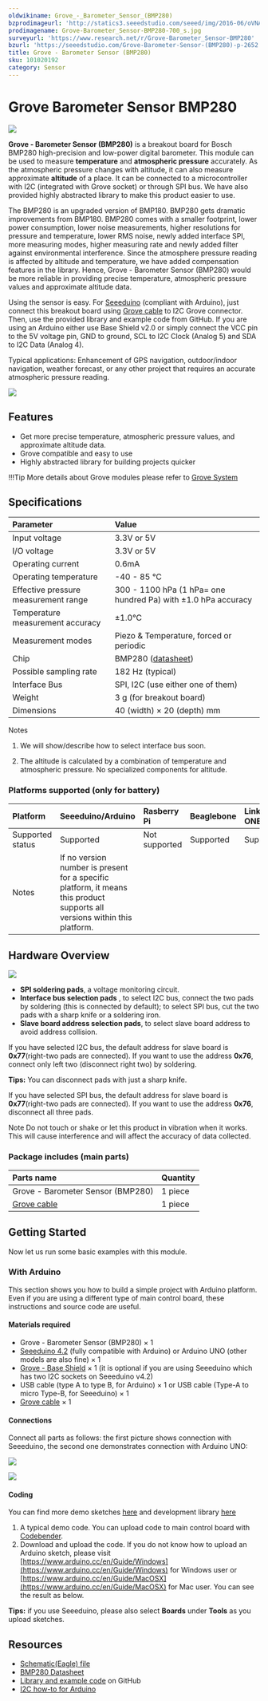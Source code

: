 ```yaml
---
oldwikiname: Grove_-_Barometer_Sensor_(BMP280)
bzprodimageurl: 'http://statics3.seeedstudio.com/seeed/img/2016-06/oVNA7LQwPYYFnB674KEPM9w7.jpg'
prodimagename: Grove-Barometer_Sensor-BMP280-700_s.jpg
surveyurl: 'https://www.research.net/r/Grove-Barometer_Sensor-BMP280'
bzurl: 'https://seeedstudio.com/Grove-Barometer-Sensor-(BMP280)-p-2652.html'
title: Grove - Barometer Sensor (BMP280)
sku: 101020192
category: Sensor
---
```


# Grove Barometer Sensor BMP280

![](https://raw.githubusercontent.com/SeeedDocument/Grove-Barometer_Sensor-BMP280/master/img/Grove-Barometer_Sensor-BMP280-700_s.jpg)

**Grove - Barometer Sensor \(BMP280\)** is a breakout board for Bosch BMP280 high-precision and low-power digital barometer. This module can be used to measure **temperature** and **atmospheric pressure** accurately. As the atmospheric pressure changes with altitude, it can also measure approximate **altitude** of a place. It can be connected to a microcontroller with I2C \(integrated with Grove socket\) or through SPI bus. We have also provided highly abstracted library to make this product easier to use.

The BMP280 is an upgraded version of BMP180. BMP280 gets dramatic improvements from BMP180. BMP280 comes with a smaller footprint, lower power consumption, lower noise measurements, higher resolutions for pressure and temperature, lower RMS noise, newly added interface SPI, more measuring modes, higher measuring rate and newly added filter against environmental interference. Since the atmosphere pressure reading is affected by altitude and temperature, we have added compensation features in the library. Hence, Grove - Barometer Sensor \(BMP280\) would be more reliable in providing precise temperature, atmospheric pressure values and approximate altitude data.

Using the sensor is easy. For [Seeeduino](http://www.seeedstudio.com/depot/Seeeduino-V42-p-2517.html?cPath=6_7) \(compliant with Arduino\), just connect this breakout board using [Grove cable](http://www.seeedstudio.com/depot/Grove-Universal-4-Pin-Buckled-5cm-Cable-5-PCs-Pack-p-925.html?cPath=98_106_57) to I2C Grove connector. Then, use the provided library and example code from GitHub. If you are using an Arduino either use Base Shield v2.0 or simply connect the VCC pin to the 5V voltage pin, GND to ground, SCL to I2C Clock \(Analog 5\) and SDA to I2C Data \(Analog 4\).

Typical applications: Enhancement of GPS navigation, outdoor/indoor navigation, weather forecast, or any other project that requires an accurate atmospheric pressure reading.

[![](https://raw.githubusercontent.com/SeeedDocument/common/master/Get_One_Now_Banner.png)](http://www.seeedstudio.com/depot/Grove-Barometer-Sensor-BMP280-p-2652.html)

## Features

* Get more precise temperature, atmospheric pressure values, and approximate altitude data.
* Grove compatible and easy to use
* Highly abstracted library for building projects quicker

!!!Tip More details about Grove modules please refer to [Grove System](http://wiki.seeed.cc/Grove_System/)

## Specifications

| Parameter | Value |
| :--- | :--- |
| Input voltage | 3.3V or 5V |
| I/O voltage | 3.3V or 5V |
| Operating current | 0.6mA |
| Operating temperature | -40 - 85 ℃ |
| Effective pressure measurement range | 300 - 1100 hPa \(1 hPa= one hundred Pa\) with ±1.0 hPa accuracy |
| Temperature measurement accuracy | ±1.0°C |
| Measurement modes | Piezo & Temperature, forced or periodic |
| Chip | BMP280 \([datasheet](https://raw.githubusercontent.com/SeeedDocument/Grove-Barometer_Sensor-BMP280/master/res/Grove-Barometer_Sensor-BMP280-BMP280-DS001-12_Datasheet.pdf)\) |
| Possible sampling rate | 182 Hz \(typical\) |
| Interface Bus | SPI, I2C \(use either one of them\) |
| Weight | 3 g \(for breakout board\) |
| Dimensions | 40 \(width\) × 20 \(depth\) mm |

Notes

 1. We will show/describe how to select interface bus soon.

 2. The altitude is calculated by a combination of temperature and atmospheric pressure. No specialized components for altitude.

### Platforms supported \(only for battery\)

|  Platform |  Seeeduino/Arduino |  Rasberry Pi |  Beaglebone |  LinkIt ONE |
| :--- | :--- | :--- | :--- | :--- |
|  Supported status |  Supported |  Not supported |  Supported |  Supported |
|  Notes |  If no version number is present for a specific platform, it means this product supports all versions within this platform. |  |  |  |

## Hardware Overview

![](https://raw.githubusercontent.com/SeeedDocument/Grove-Barometer_Sensor-BMP280/master/img/Grove-Barometer_Sensor-BMP280-Components_1200_s.jpg)

* **SPI soldering pads**, a voltage monitoring circuit.
* **Interface bus selection pads** , to select I2C bus, connect the two pads by soldering \(this is connected by default\); to select SPI bus, cut the two pads with a sharp knife or a soldering iron.
* **Slave board address selection pads**, to select slave board address to avoid address collision.

If you have selected I2C bus, the default address for slave board is **0x77**\(right-two pads are connected\). If you want to use the address **0x76**, connect only left two \(disconnect right two\) by soldering.

**Tips:** You can disconnect pads with just a sharp knife.

If you have selected SPI bus, the default address for slave board is **0x77**\(right-two pads are connected\). If you want to use the address **0x76**, disconnect all three pads.

Note Do not touch or shake or let this product in vibration when it works. This will cause interference and will affect the accuracy of data collected.

### **Package includes** \(main parts\)

| Parts name | Quantity |
| :--- | :--- |
| Grove - Barometer Sensor \(BMP280\) | 1 piece |
| [Grove cable](http://www.seeedstudio.com/depot/Grove-Universal-4-Pin-Buckled-5cm-Cable-5-PCs-Pack-p-925.html?cPath=98_106_57) | 1 piece |

## Getting Started

Now let us run some basic examples with this module.

### With Arduino

This section shows you how to build a simple project with Arduino platform. Even if you are using a different type of main control board, these instructions and source code are useful.

#### Materials required

* Grove - Barometer Sensor \(BMP280\) × 1
* [Seeeduino 4.2](http://www.seeedstudio.com/depot/Seeeduino-V42-p-2517.html) \(fully compatible with Arduino\) or Arduino UNO \(other models are also fine\) × 1
* [Grove - Base Shield](/Base_Shield_V2) × 1 \(it is optional if you are using Seeeduino which has two I2C sockets on Seeeduino v4.2\)
* USB cable \(type A to type B, for Arduino\) × 1 or USB cable \(Type-A to micro Type-B, for Seeeduino\) × 1
* [Grove cable](http://www.seeedstudio.com/depot/Grove-Universal-4-Pin-Buckled-5cm-Cable-5-PCs-Pack-p-925.html?cPath=98_106_57) × 1

#### Connections

Connect all parts as follows: the first picture shows connection with Seeeduino, the second one demonstrates connection with Arduino UNO:

![](https://raw.githubusercontent.com/SeeedDocument/Grove-Barometer_Sensor-BMP280/master/img/Grove-Barometer_Sensor-BMP280-Demo_Seeeduino_1200_s.jpg)

![](https://raw.githubusercontent.com/SeeedDocument/Grove-Barometer_Sensor-BMP280/master/img/Grove-Barometer_Sensor-BMP280-Demo_Arduino_UNO.jpg)

#### Coding

You can find more demo sketches [here](https://github.com/Seeed-Studio/Grove_BMP280/tree/master/example/bmp280_example) and development library [here](https://github.com/Seeed-Studio/Grove_BMP280)

1. A typical demo code. You can upload code to main control board with [Codebender](https://codebender.cc).
2. Download and upload the code. If you do not know how to upload an Arduino sketch, please visit [https://www.arduino.cc/en/Guide/Windows](https://www.arduino.cc/en/Guide/Windows) for Windows user or [https://www.arduino.cc/en/Guide/MacOSX](https://www.arduino.cc/en/Guide/MacOSX) for Mac user. You can see the result as below.

**Tips:** if you use Seeeduino, please also select **Boards** under **Tools** as you upload sketches.

## Resources

* [Schematic\(Eagle\) file](https://github.com/SeeedDocument/Grove-Barometer_Sensor-BMP280/raw/master/res/Grove%20-%20Barometer%20Sensor_BMP280_Schematic.zip)
* [BMP280 Datasheet](https://raw.githubusercontent.com/SeeedDocument/Grove-Barometer_Sensor-BMP280/master/res/Grove-Barometer_Sensor-BMP280-BMP280-DS001-12_Datasheet.pdf)
* [Library and example code](https://github.com/Seeed-Studio/Grove_BMP280) on GitHub
* [I2C how-to for Arduino](https://www.arduino.cc/en/Reference/Wire)


